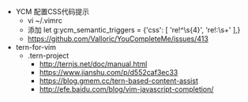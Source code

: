 * YCM 配置CSS代码提示
    * vi ~/.vimrc
    * 添加 let g:ycm_semantic_triggers = {'css': [ 're!^\s{4}', 're!:\s+' ],}
    * https://github.com/Valloric/YouCompleteMe/issues/413
* tern-for-vim
    * .tern-project
      * http://ternjs.net/doc/manual.html
      * https://www.jianshu.com/p/d552caf3ec33
      * https://blog.gmem.cc/tern-based-content-assist
      * http://efe.baidu.com/blog/vim-javascript-completion/
